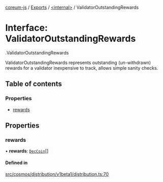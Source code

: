 [coreum-js](../README.md) / [Exports](../modules.md) / [<internal\>](../modules/internal_.md) / ValidatorOutstandingRewards

# Interface: ValidatorOutstandingRewards

[<internal>](../modules/internal_.md).ValidatorOutstandingRewards

ValidatorOutstandingRewards represents outstanding (un-withdrawn) rewards
for a validator inexpensive to track, allows simple sanity checks.

## Table of contents

### Properties

- [rewards](internal_.ValidatorOutstandingRewards.md#rewards)

## Properties

### rewards

• **rewards**: [`DecCoin`](../modules/internal_.md#deccoin)[]

#### Defined in

[src/cosmos/distribution/v1beta1/distribution.ts:70](https://github.com/PyramydLabs/coreum-js/blob/75debec/src/cosmos/distribution/v1beta1/distribution.ts#L70)
